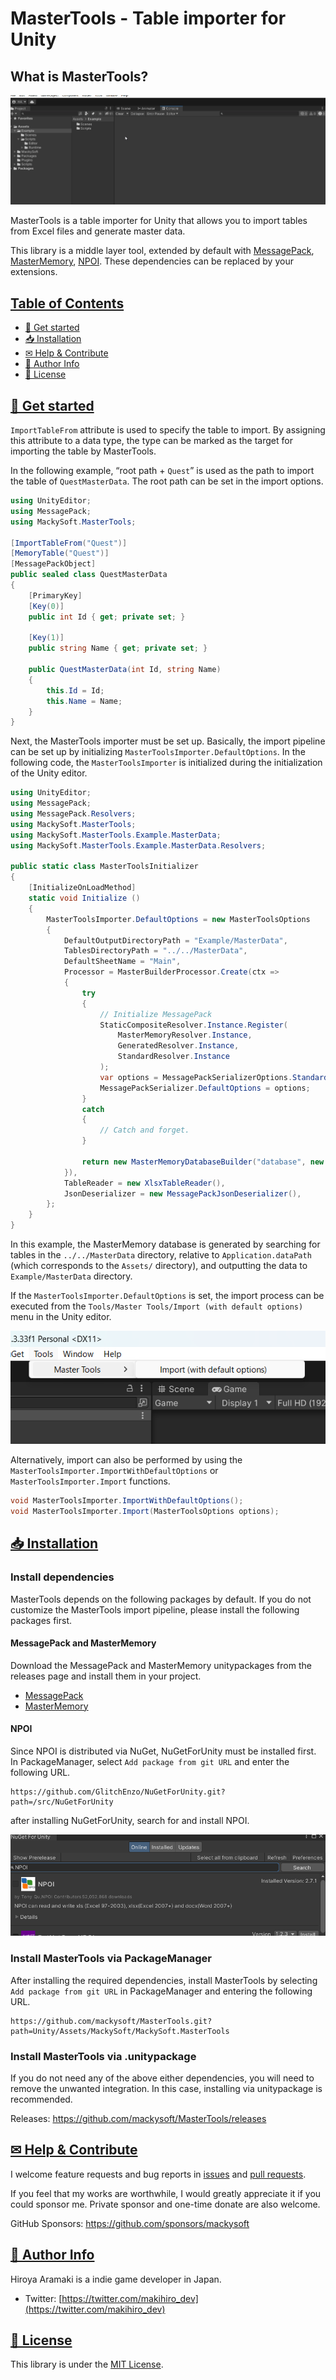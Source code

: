 # MasterTools - Table importer for Unity

## What is MasterTools?

![](https://github.com/mackysoft/MasterTools/blob/master/Documentation/Toolbar.gif?raw=true)

MasterTools is a table importer for Unity that allows you to import tables from Excel files and generate master data.

This library is a middle layer tool, extended by default with [MessagePack](https://github.com/MessagePack-CSharp/MessagePack-CSharp), [MasterMemory](https://github.com/Cysharp/MasterMemory), [NPOI](https://github.com/nissl-lab/npoi). These dependencies can be replaced by your extensions.

## <a id="index" href="#index"> Table of Contents </a>

- [🔰 Get started](#get-started)
- [📥 Installation](#installation)
- [✉ Help & Contribute](#help-and-contribute)
- [📔 Author Info](#author-info)
- [📜 License](#license)

## <a id="get-started" href="#get-started"> 🔰 Get started </a>

`ImportTableFrom` attribute is used to specify the table to import. By assigning this attribute to a data type, the type can be marked as the target for importing the table by MasterTools.

In the following example, “root path + `Quest`” is used as the path to import the table of `QuestMasterData`. The root path can be set in the import options.

```cs
using UnityEditor;
using MessagePack;
using MackySoft.MasterTools;

[ImportTableFrom("Quest")]
[MemoryTable("Quest")]
[MessagePackObject]
public sealed class QuestMasterData
{
    [PrimaryKey]
    [Key(0)]
    public int Id { get; private set; }

    [Key(1)]
    public string Name { get; private set; }

    public QuestMasterData(int Id, string Name)
    {
        this.Id = Id;
        this.Name = Name;
    }
}
```

Next, the MasterTools importer must be set up. Basically, the import pipeline can be set up by initializing `MasterToolsImporter.DefaultOptions`.
In the following code, the `MasterToolsImporter` is initialized during the initialization of the Unity editor.

```cs
using UnityEditor;
using MessagePack;
using MessagePack.Resolvers;
using MackySoft.MasterTools;
using MackySoft.MasterTools.Example.MasterData;
using MackySoft.MasterTools.Example.MasterData.Resolvers;

public static class MasterToolsInitializer
{
    [InitializeOnLoadMethod]
    static void Initialize ()
    {
        MasterToolsImporter.DefaultOptions = new MasterToolsOptions
        {
            DefaultOutputDirectoryPath = "Example/MasterData",
            TablesDirectoryPath = "../../MasterData",
            DefaultSheetName = "Main",
            Processor = MasterBuilderProcessor.Create(ctx =>
            {
                try
                {
                    // Initialize MessagePack
                    StaticCompositeResolver.Instance.Register(
                        MasterMemoryResolver.Instance,
                        GeneratedResolver.Instance,
                        StandardResolver.Instance
                    );
                    var options = MessagePackSerializerOptions.Standard.WithResolver(StaticCompositeResolver.Instance);
                    MessagePackSerializer.DefaultOptions = options;
                }
                catch
                {
                    // Catch and forget.
                }

                return new MasterMemoryDatabaseBuilder("database", new DatabaseBuilder(), x => new MemoryDatabase(x).Validate());
            }),
            TableReader = new XlsxTableReader(),
            JsonDeserializer = new MessagePackJsonDeserializer(),
        };
    }
}
```

In this example, the MasterMemory database is generated by searching for tables in the `../../MasterData` directory, relative to `Application.dataPath` (which corresponds to the `Assets/` directory), and outputting the data to `Example/MasterData` directory.

If the `MasterToolsImporter.DefaultOptions` is set, the import process can be executed from the `Tools/Master Tools/Import (with default options)` menu in the Unity editor.

![](https://github.com/mackysoft/MasterTools/blob/master/Documentation/Toolbar.png?raw=true)

Alternatively, import can also be performed by using the `MasterToolsImporter.ImportWithDefaultOptions` or `MasterToolsImporter.Import` functions.

```cs
void MasterToolsImporter.ImportWithDefaultOptions();
void MasterToolsImporter.Import(MasterToolsOptions options);
```

## <a id="installation" href="#installation"> 📥 Installation </a>

### Install dependencies

MasterTools depends on the following packages by default. If you do not customize the MasterTools import pipeline, please install the following packages first.

#### MessagePack and MasterMemory

Download the MessagePack and MasterMemory unitypackages from the releases page and install them in your project.

- [MessagePack](https://github.com/MessagePack-CSharp/MessagePack-CSharp)
- [MasterMemory](https://github.com/Cysharp/MasterMemory)

#### NPOI

Since NPOI is distributed via NuGet, NuGetForUnity must be installed first. In PackageManager, select `Add package from git URL` and enter the following URL.

```
https://github.com/GlitchEnzo/NuGetForUnity.git?path=/src/NuGetForUnity
```

after installing NuGetForUnity, search for and install NPOI.

![](https://github.com/mackysoft/MasterTools/blob/master/Documentation/NPOI.png?raw=true)

### Install MasterTools via PackageManager

After installing the required dependencies, install MasterTools by selecting `Add package from git URL` in PackageManager and entering the following URL.

```
https://github.com/mackysoft/MasterTools.git?path=Unity/Assets/MackySoft/MackySoft.MasterTools
```

### Install MasterTools via .unitypackage

If you do not need any of the above either dependencies, you will need to remove the unwanted integration. In this case, installing via unitypackage is recommended.

Releases: https://github.com/mackysoft/MasterTools/releases

## <a id="help-and-contribute" href="#help-and-contribute"> ✉ Help & Contribute </a>

I welcome feature requests and bug reports in [issues](https://github.com/mackysoft/MasterTools/issues) and [pull requests](https://github.com/mackysoft/MasterTools/pulls).

If you feel that my works are worthwhile, I would greatly appreciate it if you could sponsor me. Private sponsor and one-time donate are also welcome.

GitHub Sponsors: https://github.com/sponsors/mackysoft

## <a id="author-info" href="#author-info"> 📔 Author Info </a>

Hiroya Aramaki is a indie game developer in Japan.

- Twitter: [https://twitter.com/makihiro_dev](https://twitter.com/makihiro_dev)

## <a id="license" href="#license"> 📜 License </a>

This library is under the [MIT License](https://github.com/mackysoft/Navigathena/blob/main/LICENSE).
